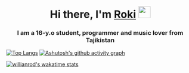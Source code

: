 <h1 align="center">Hi there, I'm <a href="https://t.me/roki_bio" target="_blank">Roki</a> 
<img src="https://github.com/blackcater/blackcater/raw/main/images/Hi.gif" height="32"/></h1>
<h3 align="center">I am a 16-y.o student, programmer and music lover from Tajikistan </h3>


[![Top Langs](https://github-readme-stats.vercel.app/api/top-langs/?username=roki200)](https://github.com/anuraghazra/github-readme-stats)
[![Ashutosh's github activity graph](https://activity-graph.herokuapp.com/graph?username=roki200)](https://github.com/ashutosh00710/github-readme-activity-graph)

[![willianrod's wakatime stats](https://github-readme-stats.vercel.app/api/wakatime?username=roki200)](https://github.com/anuraghazra/github-readme-stats)
